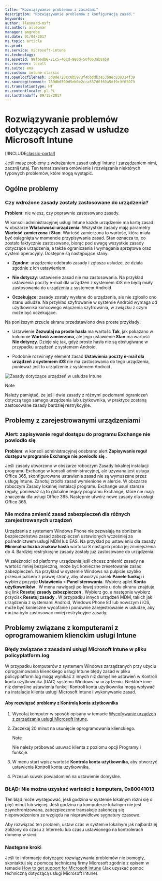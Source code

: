 ```yaml
---
title: "Rozwiązywanie problemów z zasadami"
description: "Rozwiązywanie problemów z konfiguracją zasad."
keywords: 
author: lleonard-msft
ms.author: alleonar
manager: angrobe
ms.date: 01/04/2017
ms.topic: article
ms.prod: 
ms.service: microsoft-intune
ms.technology: 
ms.assetid: 99fb6db6-21c5-46cd-980d-50f063ab8ab8
ms.reviewer: tscott
ms.suite: ems
ms.custom: intune-classic
ms.openlocfilehash: 3d8de720cc0b5973f4bbddb3e53b9ec838314f39
ms.sourcegitcommit: 769db6599d5eb0e2cca537d0f60a5df9c9f05079
ms.translationtype: HT
ms.contentlocale: pl-PL
ms.lasthandoff: 09/15/2017
---
```

# <a name="troubleshoot-policies-in-microsoft-intune"></a>Rozwiązywanie problemów dotyczących zasad w usłudze Microsoft Intune

[!INCLUDE[classic-portal](../includes/classic-portal.md)]

Jeśli masz problemy z wdrażaniem zasad usługi Intune i zarządzaniem nimi, zacznij tutaj. Ten temat zawiera omówienie i rozwiązania niektórych typowych problemów, które mogą wystąpić.

## <a name="general-issues"></a>Ogólne problemy

### <a name="was-a-deployed-policy-applied-to-the-device"></a>Czy wdrożone zasady zostały zastosowane do urządzenia?
**Problem:** nie wiesz, czy poprawnie zastosowano zasady.

W konsoli administracyjnej usługi Intune każde urządzenie ma kartę zasad w obszarze **Właściwości urządzenia**. Wszystkie zasady mają parametry **Wartość zamierzona** i **Stan**. Wartość zamierzona to wartość, która miała być osiągnięta w momencie przypisywania zasad. Stan oznacza to, co zostało faktycznie zastosowane, biorąc pod uwagę wszystkie zasady dotyczące urządzenia, a także ograniczenia i wymagania sprzętowe oraz system operacyjny. Dostępne są następujące stany:

-   **Zgodne**: urządzenie odebrało zasady i zgłasza usłudze, że działa zgodnie z ich ustawieniem.

-   **Nie dotyczy**: ustawienie zasad nie ma zastosowania. Na przykład ustawienia poczty e-mail dla urządzeń z systemem iOS nie będą miały zastosowania do urządzenia z systemem Android.

-   **Oczekujące**: zasady zostały wysłane do urządzenia, ale nie zgłosiło ono stanu usłudze. Na przykład szyfrowanie w systemie Android wymaga od użytkownika końcowego włączenia szyfrowania, w związku z czym może być oczekujące.

Na poniższym zrzucie ekranu przedstawiono dwa proste przykłady:

-   Ustawienie **Zezwalaj na proste hasła** ma wartość **Tak**, jak pokazano w kolumnie **Wartość zamierzona**, ale jego ustawienie **Stan** ma wartość **Nie dotyczy**. Dzieje się tak, gdyż proste hasła nie są obsługiwane w przypadku urządzeń z systemem Android.

-   Podobnie rozwinięty element zasad **Ustawienia poczty e-mail dla urządzeń z systemem iOS** nie ma zastosowania do tego urządzenia, ponieważ jest to urządzenie z systemem Android.

![Zasady dotyczące urządzeń w usłudze Intune](../media/Intune-Device-Policy-v.2.jpg)

> [!NOTE]
> Należy pamiętać, że jeśli dwie zasady z różnymi poziomami ograniczeń dotyczą tego samego urządzenia lub użytkownika, w praktyce zostaną zastosowane zasady bardziej restrykcyjne.


## <a name="issues-with-enrolled-devices"></a>Problemy z zarejestrowanymi urządzeniami

### <a name="alert-saving-of-access-rules-to-exchange-has-failed"></a>Alert: zapisywanie reguł dostępu do programu Exchange nie powiodło się
**Problem**: w konsoli administracyjnej odebrano alert **Zapisywanie reguł dostępu w programie Exchange nie powiodło się**  .

Jeśli zasady utworzono w obszarze roboczym Zasady lokalnej instalacji programu Exchange w konsoli administracyjnej, ale używana jest usługa Office 365, skonfigurowane ustawienia zasad nie są wymuszane przez usługę Intune. Zanotuj źródło zasad wymienione w alercie.  W obszarze roboczym Zasady lokalnej instalacji programu Exchange usuń starsze reguły, ponieważ są to globalne reguły programu Exchange, które nie mają znaczenia dla usługi Office 365. Następnie utwórz nowe zasady dla usługi Office 365.

### <a name="cannot-change-security-policy-for-various-enrolled-devices"></a>Nie można zmienić zasad zabezpieczeń dla różnych zarejestrowanych urządzeń
Urządzenia z systemem Windows Phone nie zezwalają na obniżenie bezpieczeństwa zasad zabezpieczeń ustawionych wcześniej za pośrednictwem usługi MDM lub EAS. Na przykład po ustawieniu dla zasady **Minimalna liczba znaków hasła** wartości 8 nastąpiła próba jej zmniejszenia do 4. Bardziej restrykcyjne zasady zostały już zastosowane do urządzenia.

W zależności od platformy urządzenia jeśli chcesz zmienić zasady na wartość mniej bezpieczną, może być konieczne zresetowanie zasad zabezpieczeń.
Na przykład w systemie Windows na pulpicie szybko przesuń palcem z prawej strony, aby otworzyć pasek **Panele funkcji** i wybierz pozycję **Ustawienia** &gt; **Panel sterowania**.  Wybierz aplet **Konta użytkowników** .
W menu nawigacji po lewej stronie u dołu ekranu znajduje się link **Resetuj zasady zabezpieczeń** . Wybierz go, a następnie wybierz przycisk **Resetuj zasady** .
W przypadku innych urządzeń MDM, takich jak urządzenia z systemami Android, Windows Phone 8.1 lub nowszym i iOS, może być konieczne wycofanie i ponownie zarejestrowanie w usłudze, aby można było zastosować mniej restrykcyjne zasady.

## <a name="issues-with-pcs-that-run-the-intune-software-client"></a>Problemy związane z komputerami z oprogramowaniem klienckim usługi Intune

### <a name="microsoft-intune-policy-related-errors-in-policyplatformlog"></a>Błędy związane z zasadami usługi Microsoft Intune w pliku policyplatform.log
W przypadku komputerów z systemem Windows zarządzanych przy użyciu oprogramowania klienckiego usługi Intune błędy zasad w pliku policyplatform.log mogą wynikać z innych niż domyślne ustawień w Kontroli konta użytkownika (UAC) systemu Windows na urządzeniu. Niektóre inne niż domyślne ustawienia funkcji Kontroli konta użytkownika mogą wpływać na instalacje klienta usługi Microsoft Intune i wykonywanie zasad.

#### <a name="to-resolve-uac-issues"></a>Aby rozwiązać problemy z Kontrolą konta użytkownika

1.  Wycofaj komputer w sposób opisany w temacie [Wycofywanie urządzeń z zarządzania usługi Microsoft Intune](/intune-classic/deploy-use/retire-devices-from-microsoft-intune-management).

2.  Zaczekaj 20 minut na usunięcie oprogramowania klienckiego.

    > [!NOTE]
    > Nie należy próbować usuwać klienta z poziomu opcji Programy i funkcje.

3.  W menu start wpisz wartość **Kontrola konta użytkownika**, aby otworzyć ustawienia Kontroli konta użytkownika.

4.  Przesuń suwak powiadomień na ustawienie domyślne.

### <a name="error-cannot-obtain-the-value-from-the-computer-0x80041013"></a>BŁĄD: Nie można uzyskać wartości z komputera, 0x80041013
Ten błąd może występować, jeśli godzina w systemie lokalnym różni się o pięć minut lub więcej. Jeśli godzina na komputerze lokalnym nie jest zsynchronizowana, zabezpieczone transakcje zakończą się niepowodzeniem ze względu na nieprawidłowe sygnatury czasowe.

Aby rozwiązać ten problem, ustaw czas w systemie lokalnym jak najbardziej zbliżony do czasu z Internetu lub czasu ustawionego na kontrolerach domeny w sieci.








### <a name="next-steps"></a>Następne kroki
Jeśli te informacje dotyczące rozwiązywania problemów nie pomogły, skontaktuj się z pomocą techniczną firmy Microsoft zgodnie z opisem w temacie [How to get support for Microsoft Intune](how-to-get-support-for-microsoft-intune.md) (Jak uzyskać pomoc techniczną dotyczącą usługi Microsoft Intune).
